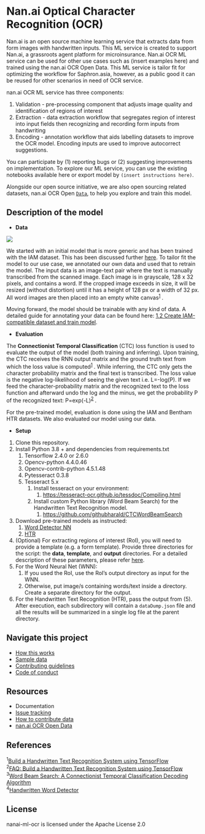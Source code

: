 # Nan.ai Optical Character Recognition (OCR)

Nan.ai  is an open source machine learning service that extracts data from form images with handwritten inputs. This ML service is created to support Nan.ai, a grassroots agent platform for microinsurance. Nan.ai OCR ML service can be used for other use cases such as (insert examples here) and trained using the nan.ai OCR Open Data. This ML service is tailor fit for optimizing the workflow for Saphron.asia, however, as a public good it can be reused for other  scenarios in need of OCR service.

nan.ai OCR ML service has three components:

1. Validation - pre-processing component that adjusts image quality and identification of regions of interest
2. Extraction - data extraction workflow that segregates region of interest into input fields then recognizing and recording form inputs from handwriting
3. Encoding - annotation workflow that aids labelling datasets to improve the OCR model. Encoding inputs are used to improve autocorrect suggestions.

You can participate by (1) reporting bugs or (2) suggesting improvements on implementation. To explore our ML service, you can use the existing notebooks available here or export model by ``(insert instructions here)``.

Alongside our open source initiative, we are also open sourcing related datasets, nan.ai OCR Open [`Data`](https://github.com/Saphron-Asia/nan.ai-opendata-ocr), to help you explore and train this model.

## Description of the model

* **Data**

[![](https://mermaid.ink/img/eyJjb2RlIjoiZ3JhcGggVERcbiAgICBBWy9SYXcgSW1hZ2UvXSAtLT4gQlsqUm9JIG1vZHVsZV1cbiAgICBCIC0tPiB8RXh0cmFjdHMgcmVnaW9ucyBvZiBpbnRlcmVzdHwgQ1tXb3JkIERlY3RlY3RvciBOTl1cbiAgICBDIC0tPiB8RXh0cmFjdHMgc2luZ2xlIHdvcmRzfCBEW0hhbmR3cml0dGVuIFRleHQgUmVjb2duaXRpb24gTk5dXG4gICAgRCAtLT4gRVsvUmVjb2duaXplZCB3b3Jkcy9dIiwibWVybWFpZCI6eyJ0aGVtZSI6ImRlZmF1bHQifSwidXBkYXRlRWRpdG9yIjpmYWxzZSwiYXV0b1N5bmMiOnRydWUsInVwZGF0ZURpYWdyYW0iOmZhbHNlfQ)](https://mermaid-js.github.io/mermaid-live-editor/edit#eyJjb2RlIjoiZ3JhcGggVERcbiAgICBBWy9SYXcgSW1hZ2UvXSAtLT4gQlsqUm9JIG1vZHVsZV1cbiAgICBCIC0tPiB8RXh0cmFjdHMgcmVnaW9ucyBvZiBpbnRlcmVzdHwgQ1tXb3JkIERlY3RlY3RvciBOTl1cbiAgICBDIC0tPiB8RXh0cmFjdHMgc2luZ2xlIHdvcmRzfCBEW0hhbmR3cml0dGVuIFRleHQgUmVjb2duaXRpb24gTk5dXG4gICAgRCAtLT4gRVsvUmVjb2duaXplZCB3b3Jkcy9dIiwibWVybWFpZCI6IntcbiAgXCJ0aGVtZVwiOiBcImRlZmF1bHRcIlxufSIsInVwZGF0ZUVkaXRvciI6ZmFsc2UsImF1dG9TeW5jIjp0cnVlLCJ1cGRhdGVEaWFncmFtIjpmYWxzZX0)

We started with an initial model that is more generic and has been trained with the IAM dataset. This has been discussed further [here](https://github.com/Saphron-Asia/nan.ai-ml-ocr/tree/main/OCR/handwritten_text_recognition#train-model-with-iam-dataset). 
To tailor fit the model to our use case, we annotated our own data and used that to retrain the model. The input data is an image-text pair where the text is manually transcribed from the scanned image. Each image is in grayscale, 128 x 32 pixels, and contains a word. 
If the cropped image exceeds in size, it will be resized (without distortion) until it has a height of 128 px or a width of 32 px. All word images are then placed into an empty white canvas<sup>[1](https://towardsdatascience.com/build-a-handwritten-text-recognition-system-using-tensorflow-2326a3487cd5) </sup>. 

Moving forward, the model should be trainable with any kind of data. A detailed guide for annotating your data can be found here: [1.2 Create IAM-compatible dataset and train model](https://towardsdatascience.com/faq-build-a-handwritten-text-recognition-system-using-tensorflow-27648fb18519). 

* **Evaluation**

The **Connectionist Temporal Classification** (CTC) loss function is used to evaluate the output of the model (both training and inferring). 
Upon training, the CTC receives the RNN output matrix and the ground truth text from which the loss value is computed<sup>[1](https://towardsdatascience.com/build-a-handwritten-text-recognition-system-using-tensorflow-2326a3487cd5) </sup>. While inferring, the CTC only gets the character probability matrix and the final text is transcribed. The loss value is the negative log-likelihood of seeing the given text i.e. L=-log(P). 
If we feed the character-probability matrix and the recognized text to the loss function and afterward undo the log and the minus, we get the probability P of the recognized text: 
P=exp(-L)<sup>[2](https://towardsdatascience.com/faq-build-a-handwritten-text-recognition-system-using-tensorflow-27648fb18519) </sup>.

For the pre-trained model, evaluation is done using the IAM and Bentham HTR datasets. We also evaluated our model using our data.

* **Setup**

1. Clone this repository.
2. Install Python 3.8 + and dependencies from requirements.txt
    1. Tensorflow 2.4.0 or 2.6.0 
    1. Opencv-python 4.4.0.46 
    1. Opencv-contrib-python 4.5.1.48
    1. Pytesseract 0.3.8
    1. Tesseract 5.x
        1. Install tesseract on your environment: 
            1. https://tesseract-ocr.github.io/tessdoc/Compiling.html
        1. Install custom Python library (Word Beam Search) for the Handwritten Text Recognition model.
            1. https://github.com/githubharald/CTCWordBeamSearch
3. Download pre-trained models as instructed: 
    1. [Word Detector NN](https://github.com/Saphron-Asia/nan.ai-ml-ocr/tree/main/OCR/word_detector_nn#run-demo) 
    1. [HTR](https://github.com/Saphron-Asia/nan.ai-ml-ocr/tree/main/OCR/handwritten_text_recognition#run-demo) 
4. (Optional) For extracting regions of interest (RoI), you will need to provide a template (e.g. a form template). Provide three directories for the script: the **data**, **template**, and **output** directories. For a detailed description of these parameters, please refer [here](https://github.com/Saphron-Asia/nan.ai-ml-ocr/tree/main/data%20cleaning%20and%20normalization/regions_of_interest/roi_SIFT).
5. For the Word Neural Net (WNN):
    1. If you used the RoI, use the RoI’s output directory as input for the WNN.
    1. Otherwise, put image/s containing words/text inside a directory. Create a separate directory for the output.
6. For the Handwritten Text Recognition (HTR), pass the output from (5). After execution, each subdirectory will contain a `dataDump.json` file and all the results will be summarized in a single log file at the parent directory.


## Navigate this project
* [How this works](https://github.com/Saphron-Asia/nan.ai-ml-ocr/blob/main/HOWTO.md)
* [Sample data](https://github.com/Saphron-Asia/nan.ai-opendata-ocr/tree/main/sample%20data)
* [Contributing guidelines](https://github.com/Saphron-Asia/nan.ai-ml-ocr/blob/main/CONTRIBUTE.md) 
* [Code of conduct](https://github.com/Saphron-Asia/nan.ai-ml-ocr/blob/main/CODEOFCODUCT.md)

## Resources
* Documentation
* [Issue tracking](https://github.com/Saphron-Asia/nan.ai-ml-ocr/issues)
* [How to contribute data](https://github.com/Saphron-Asia/nan.ai-opendata-ocr/blob/main/CONTRIBUTE.md) 
* [nan.ai OCR Open Data](https://github.com/Saphron-Asia/nan.ai-opendata-ocr)

## References
<sup>1</sup>[Build a Handwritten Text Recognition System using TensorFlow](https://towardsdatascience.com/build-a-handwritten-text-recognition-system-using-tensorflow-2326a3487cd5) <br>
<sup>2</sup>[FAQ: Build a Handwritten Text Recognition System using TensorFlow](https://towardsdatascience.com/faq-build-a-handwritten-text-recognition-system-using-tensorflow-27648fb18519) <br>
<sup>3</sup>[Word Beam Search: A Connectionist Temporal Classification Decoding Algorithm](https://repositum.tuwien.ac.at/obvutwoa/download/pdf/2774578) <br>
<sup>4</sup>[Handwritten Word Detector](https://githubharald.github.io/word_detector.html)

## License
nanai-ml-ocr is licensed under the Apache License 2.0
